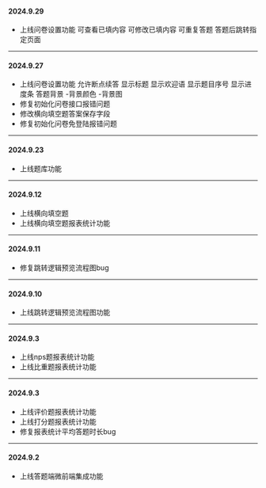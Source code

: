 ####  **2024.9.29** 
- 上线问卷设置功能
    可查看已填内容
    可修改已填内容
    可重复答题
    答题后跳转指定页面

-----------------------------------------------

####  **2024.9.27** 
- 上线问卷设置功能
    允许断点续答
    显示标题
    显示欢迎语
    显示题目序号
    显示进度条
    答题背景 -背景颜色 -背景图
- 修复初始化问卷接口报错问题
- 修改横向填空题答案保存字段
- 修复初始化问卷免登陆报错问题

-----------------------------------------------

####  **2024.9.23** 
- 上线题库功能

-----------------------------------------------

####  **2024.9.12** 
- 上线横向填空题
- 上线横向填空题报表统计功能

-----------------------------------------------

####  **2024.9.11** 
- 修复跳转逻辑预览流程图bug

-----------------------------------------------

####  **2024.9.10** 
- 上线跳转逻辑预览流程图功能

-----------------------------------------------

####  **2024.9.3** 
- 上线nps题报表统计功能
- 上线比重题报表统计功能

-----------------------------------------------

####  **2024.9.3** 
- 上线评价题报表统计功能
- 上线打分题报表统计功能
- 修复报表统计平均答题时长bug

-----------------------------------------------

####  **2024.9.2** 
- 上线答题端微前端集成功能